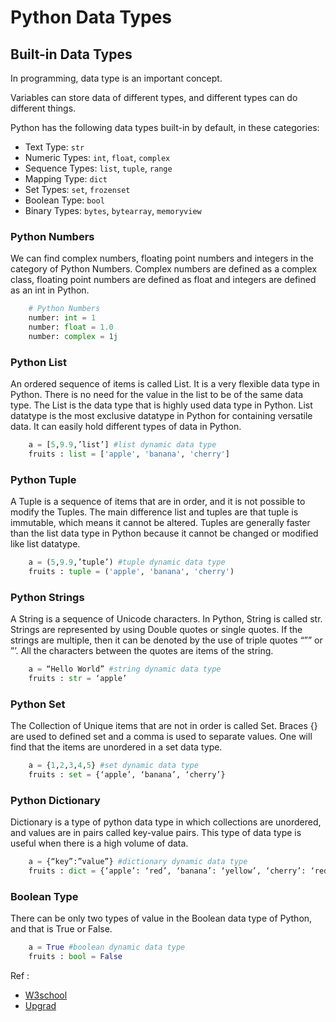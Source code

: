 # Python Data Types
## Built-in Data Types
In programming, data type is an important concept.

Variables can store data of different types, and different types can do different things.

Python has the following data types built-in by default, in these categories:
- Text Type:	`str`
- Numeric Types:	`int`, `float`, `complex`
- Sequence Types:	`list`, `tuple`, `range`
- Mapping Type:	`dict`
- Set Types:	`set`, `frozenset`
- Boolean Type:	`bool`
- Binary Types:	`bytes`, `bytearray`, `memoryview`
### Python Numbers
We can find complex numbers, floating point numbers and integers in the category of Python Numbers. Complex numbers are defined as a complex class, floating point numbers are defined as float and integers are defined as an int in Python. 
````python
    # Python Numbers
    number: int = 1
    number: float = 1.0
    number: complex = 1j
````
### Python List
An ordered sequence of items is called List. It is a very flexible data type in Python. There is no need for the value in the list to be of the same data type. The List is the data type that is highly used data type in Python. List datatype is the most exclusive datatype in Python for containing versatile data. It can easily hold different types of data in Python.  
````python
    a = [5,9.9,’list’] #list dynamic data type
    fruits : list = ['apple', 'banana', 'cherry']
````
### Python Tuple
A Tuple is a sequence of items that are in order, and it is not possible to modify the Tuples. The main difference list and tuples are that tuple is immutable, which means it cannot be altered. Tuples are generally faster than the list data type in Python because it cannot be changed or modified like list datatype.
````python
    a = (5,9.9,’tuple’) #tuple dynamic data type
    fruits : tuple = ('apple', 'banana', 'cherry')
````
### Python Strings
A String is a sequence of Unicode characters. In Python, String is called str. Strings are represented by using Double quotes or single quotes. If the strings are multiple, then it can be denoted by the use of triple quotes “”” or ”’. All the characters between the quotes are items of the string.
````python
    a = “Hello World” #string dynamic data type
    fruits : str = ‘apple’
````
### Python Set
The Collection of Unique items that are not in order is called Set. Braces {} are used to defined set and a comma is used to separate values. One will find that the items are unordered in a set data type.
````python
    a = {1,2,3,4,5} #set dynamic data type
    fruits : set = {‘apple’, ‘banana’, ‘cherry’}
````
### Python Dictionary
Dictionary is a type of python data type in which collections are unordered, and values are in pairs called key-value pairs. This type of data type is useful when there is a high volume of data.
````python
    a = {“key”:”value”} #dictionary dynamic data type
    fruits : dict = {‘apple’: ‘red’, ‘banana’: ‘yellow’, ‘cherry’: ‘red’}
````
### Boolean Type
There can be only two types of value in the Boolean data type of Python, and that is True or False. 
````python
    a = True #boolean dynamic data type
    fruits : bool = False
````

Ref : 
- [W3school](https://www.w3schools.com/python/python_datatypes.asp)
- [Upgrad](https://www.upgrad.com/blog/top-7-data-types-of-python-python-data-types/#1_Python_Numbers)